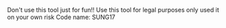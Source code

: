 Don't use this tool just for fun!!
Use this tool for legal purposes only
used it on your own risk
Code name: SUNG17
